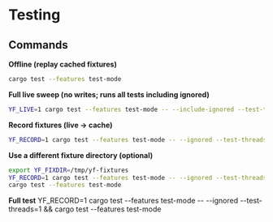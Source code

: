 # Testing

## Commands

**Offline (replay cached fixtures)**

```bash
cargo test --features test-mode
```

**Full live sweep (no writes; runs all tests including ignored)**

```bash
YF_LIVE=1 cargo test --features test-mode -- --include-ignored --test-threads=1
```

**Record fixtures (live → cache)**

```bash
YF_RECORD=1 cargo test --features test-mode -- --ignored --test-threads=1
```

**Use a different fixture directory (optional)**

```bash
export YF_FIXDIR=/tmp/yf-fixtures
YF_RECORD=1 cargo test --features test-mode -- --ignored --test-threads=1
cargo test --features test-mode
```

**Full test**
YF_RECORD=1 cargo test --features test-mode -- --ignored --test-threads=1 && cargo test --features test-mode